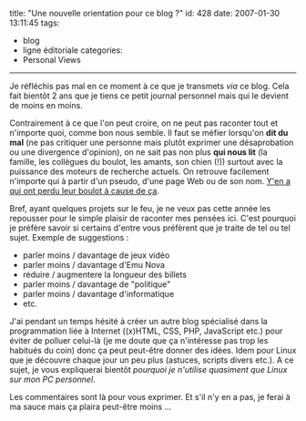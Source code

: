 title: "Une nouvelle orientation pour ce blog ?"
id: 428
date: 2007-01-30 13:11:45
tags:
- blog
- ligne éditoriale
categories:
- Personal Views
---

Je réfléchis pas mal en ce moment à ce que je transmets _via_ ce blog. Cela fait bientôt 2 ans que je tiens ce petit journal personnel mais qui le devient de moins en moins.

Contrairement à ce que l'on peut croire, on ne peut pas raconter tout et n'importe quoi, comme bon nous semble. Il faut se méfier lorsqu'on **dit du mal** (ne pas critiquer une personne mais plutôt exprimer une désaprobation ou une divergence d'opinion), on ne sait pas non plus **qui nous lit** (la famille, les collègues du boulot, les amants, son chien (!)) surtout avec la puissance des moteurs de recherche actuels. On retrouve facilement n'importe qui à partir d'un pseudo, d'une page Web ou de son nom. [Y'en a qui ont perdu leur boulot à cause de ça](http://maitre.eolas.free.fr/journal/index.php?2006/07/18/404-petite-anglaise-viree-pour-son-blog).
<!--more-->
Bref, ayant quelques projets sur le feu, je ne veux pas cette année les repousser pour le simple plaisir de raconter mes pensées ici. C'est pourquoi je préfère savoir si certains d'entre vous préfèrent que je traite de tel ou tel sujet. Exemple de suggestions :

*   parler moins / davantage de jeux vidéo
*   parler moins / davantage d'Emu Nova
*   réduire / augmentere la longueur des billets
*   parler moins / davantage de "politique"
*   parler moins / davantage d'informatique
*   etc.

J'ai pendant un temps hésité à créer un autre blog spécialisé dans la programmation liée à Internet ((x)HTML, CSS, PHP, JavaScript etc.) pour éviter de polluer celui-là (je me doute que ça n'intéresse pas trop les habitués du coin) donc ça peut peut-être donner des idées. Idem pour Linux que je découvre chaque jour un peu plus (astuces, scripts divers etc.). A ce sujet, je vous expliquerai bientôt _pourquoi je n'utilise quasiment que Linux sur mon PC personnel_.

Les commentaires sont là pour vous exprimer. Et s'il n'y en a pas, je ferai à ma sauce mais ça plaira peut-être moins ...